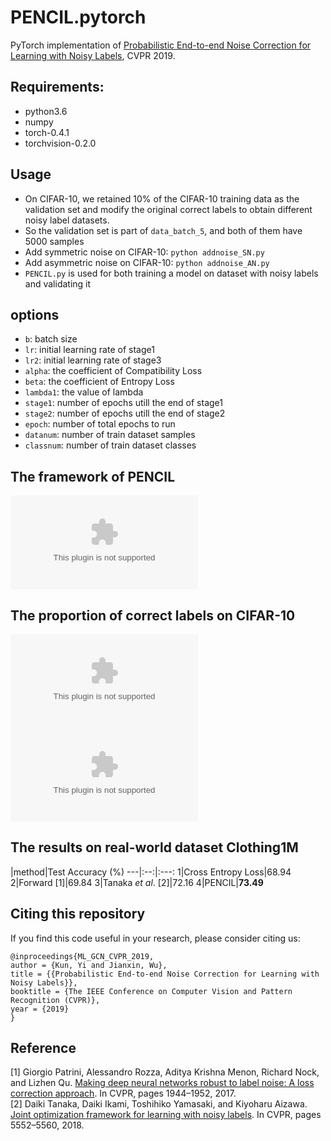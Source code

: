 # PENCIL.pytorch
PyTorch implementation of [Probabilistic End-to-end Noise Correction for Learning with Noisy Labels](https://arxiv.org/abs/1903.07788), CVPR 2019.

## Requirements:
+ python3.6
+ numpy
+ torch-0.4.1
+ torchvision-0.2.0

## Usage
+ On CIFAR-10, we retained 10% of the CIFAR-10 training data as the validation set and modify the original correct labels to obtain different noisy label datasets.
+ So the validation set is part of `data_batch_5`, and both of them have 5000 samples  
+ Add symmetric noise on CIFAR-10: `python addnoise_SN.py`
+ Add asymmetric noise on CIFAR-10: `python addnoise_AN.py`
+ `PENCIL.py` is used for both training a model on dataset with noisy labels and validating it

## options
+ `b`: batch size
+ `lr`: initial learning rate of stage1
+ `lr2`: initial learning rate of stage3
+ `alpha`: the coefficient of Compatibility Loss
+ `beta`: the coefficient of Entropy Loss
+ `lambda1`: the value of lambda
+ `stage1`: number of epochs utill the end of stage1
+ `stage2`: number of epochs utill the end of stage2
+ `epoch`: number of total epochs to run
+ `datanum`: number of train dataset samples
+ `classnum`: number of train dataset classes

## The framework of PENCIL

![framework.eps](https://github.com/yikun2019/PENCIL/master/framework.eps)
## The proportion of correct labels on CIFAR-10
![SN30.eps](https://github.com/yikun2019/PENCIL/master/SN70.eps)
![AN30.eps](https://github.com/yikun2019/PENCIL/master/AN30.eps)
## The results on real-world dataset Clothing1M
 |method|Test Accuracy (%)
---|:--:|:---:
1|Cross Entropy Loss|68.94
2|Forward [1]|69.84
3|Tanaka *et al*. [2]|72.16
4|PENCIL|**73.49**
## Citing this repository
If you find this code useful in your research, please consider citing us:

```
@inproceedings{ML_GCN_CVPR_2019,
author = {Kun, Yi and Jianxin, Wu},
title = {{Probabilistic End-to-end Noise Correction for Learning with Noisy Labels}},
booktitle = {The IEEE Conference on Computer Vision and Pattern Recognition (CVPR)},
year = {2019}
}
```
## Reference
[1] Giorgio Patrini, Alessandro Rozza, Aditya Krishna Menon, Richard Nock, and Lizhen Qu. [Making deep neural networks robust to label noise: A loss correction approach](http://arxiv.org/abs/1609.03683). In CVPR, pages 1944–1952, 2017.
</br>[2] Daiki Tanaka, Daiki Ikami, Toshihiko Yamasaki, and Kiyoharu Aizawa. [Joint optimization framework for learning with noisy labels](https://arxiv.org/abs/1803.11364). In CVPR, pages 5552–5560, 2018.